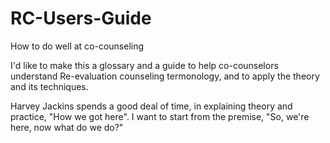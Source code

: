 # RC-Users-Guide
How to do well at co-counseling

I'd like to make this a glossary and a guide to help co-counselors understand Re-evaluation counseling termonology, and to apply the theory and its techniques.

Harvey Jackins spends a good deal of time, in explaining theory and practice, "How we got here".  I want to start from the premise, "So, we're here, now what do we do?"
